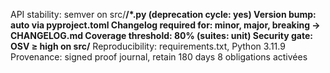 API stability: semver on src/**/*.py (deprecation cycle: yes)
Version bump: auto via pyproject.toml
Changelog required for: minor, major, breaking → CHANGELOG.md
Coverage threshold: 80% (suites: unit)
Security gate: OSV ≥ high on src/**
Reproducibility: requirements.txt, Python 3.11.9
Provenance: signed proof journal, retain 180 days
8 obligations activées
